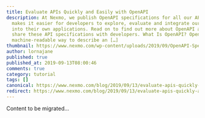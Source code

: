 ```yaml
---
title: Evaluate APIs Quickly and Easily with OpenAPI
description: At Nexmo, we publish OpenAPI specifications for all our APIs. This
  makes it easier for developers to explore, evaluate and integrate our APIs
  into their own applications. Read on to find out more about OpenAPI and why we
  share these API specifications with developers. What Is OpenAPI? OpenAPI is a
  machine-readable way to describe an […]
thumbnail: https://www.nexmo.com/wp-content/uploads/2019/09/OpenAPI-Specification_1200x600.jpg
author: lornajane
published: true
published_at: 2019-09-13T08:00:46
comments: true
category: tutorial
tags: []
canonical: https://www.nexmo.com/blog/2019/09/13/evaluate-apis-quickly-and-easily-with-openapi-dr
redirect: https://www.nexmo.com/blog/2019/09/13/evaluate-apis-quickly-and-easily-with-openapi-dr
---
```

Content to be migrated...

